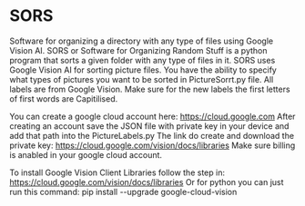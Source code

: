 # SORS
Software for organizing a directory with any type of files using Google Vision AI.
SORS or Software for Organizing Random Stuff is a python program that sorts a given folder with any type of files in it.
SORS uses Google Vision AI for sorting picture files. 
You have the ability to specify what types of pictures you want to be sorted in PictureSorrt.py file. All labels are from Google Vision.
Make sure for the new labels the first letters of first words are Capitilised.

You can create a google cloud account here: https://cloud.google.com
After creating an account save the JSON file with private key in your device and add that path into the PictureLabels.py
The link do create and download the private key: https://cloud.google.com/vision/docs/libraries
Make sure billing is anabled in your google cloud account. 

To install Google Vision Client Libraries follow the step in: https://cloud.google.com/vision/docs/libraries
Or for python you can just run this command: pip install --upgrade google-cloud-vision

